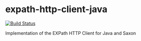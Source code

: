 expath-http-client-java
=======================

[![Build Status](https://travis-ci.com/expath/expath-http-client-java.svg?branch=master)](https://travis-ci.com/expath/expath-http-client-java)

Implementation of the EXPath HTTP Client for Java and Saxon

